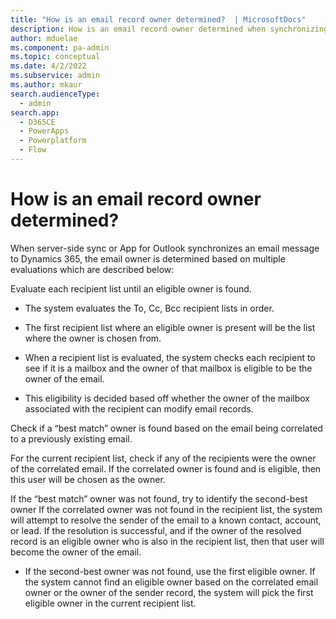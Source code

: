 ```yaml
---
title: "How is an email record owner determined?  | MicrosoftDocs"
description: How is an email record owner determined when synchronizing email messages to Dynamics 365?
author: mduelae
ms.component: pa-admin
ms.topic: conceptual
ms.date: 4/2/2022
ms.subservice: admin
ms.author: mkaur
search.audienceType: 
  - admin
search.app:
  - D365CE
  - PowerApps
  - Powerplatform
  - Flow
---
```


# How is an email record owner determined?

When server-side sync or App for Outlook synchronizes an email message to Dynamics 365, the email owner is determined based on multiple evaluations which are described below: 

Evaluate each recipient list until an eligible owner is found.

  - The system evaluates the To, Cc, Bcc recipient lists in order.  

  - The first recipient list where an eligible owner is present will be the list where the owner is chosen from.  

  - When a recipient list is evaluated, the system checks each recipient to see if it is a mailbox and the owner of that mailbox is eligible to be the owner of the email.  

  - This eligibility is decided based off whether the owner of the mailbox associated with the recipient can modify email records. 

Check if a “best match” owner is found based on the email being correlated to a previously existing email. 

  For the current recipient list, check if any of the recipients were the owner of the correlated email. If the correlated owner is found and is eligible, then this user will be chosen as the owner. 
 

  If the “best match” owner was not found, try to identify the second-best owner 
If the correlated owner was not found in the recipient list, the system will attempt to resolve the sender of the email to a known contact, account, or lead. If the resolution is successful, and if the owner of the resolved record is an eligible owner who is also in the recipient list, then that user will become the owner of the email. 

 
- If the second-best owner was not found, use the first eligible owner.
  If the system cannot find an eligible owner based on the correlated email owner or the owner of the sender record, the system will pick the first eligible owner in the current recipient list. 

 
